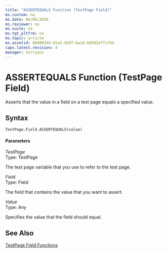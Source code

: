 ```yaml
---
title: "ASSERTEQUALS Function (TestPage Field)"
ms.custom: na
ms.date: 06/05/2016
ms.reviewer: na
ms.suite: na
ms.tgt_pltfrm: na
ms.topic: article
ms.assetid: 88d002d4-d1a2-4d3f-ba1d-b8392ef7cf4d
caps.latest.revision: 4
manager: terryaus
---
```

# ASSERTEQUALS Function (TestPage Field)
Asserts that the value in a field on a test page equals a specified value.  
  
## Syntax  
  
```  
TestPage.Field.ASSERTEQUALS(value)  
```  
  
#### Parameters  
 *TestPage*  
 Type: TestPage  
  
 The test page variable that you use to refer to the test page.  
  
 *Field*  
 Type: Field  
  
 The field that contains the value that you want to assert.  
  
 *Value*  
 Type: Any  
  
 Specifies the value that the field should equal.  
  
## See Also  
 [TestPage Field Functions](TestPage-Field-Functions.md)
